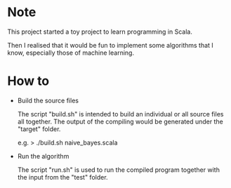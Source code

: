# Note

This project started a toy project to learn programming in Scala.

Then I realised that it would be fun to implement some algorithms that I know, especially those of machine learning.

# How to 

* Build the source files

   The script "build.sh" is intended to build an individual or all source files all together. The output of the compiling would be generated under the "target" folder.

   e.g.   > ./build.sh naive_bayes.scala

* Run the algorithm

   The script "run.sh" is used to run the compiled program together with the input from the "test" folder.
